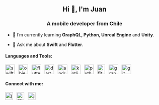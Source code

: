 <h2 align="center">Hi 👋, I'm Juan</h2>
<h3 align="center">A mobile developer from Chile</h3>

- 🌱 I’m currently learning **GraphQL, Python, Unreal Engine** and **Unity**.

- 💬 Ask me about **Swift** and **Flutter**.

<h4 align="left">Languages and Tools:</h4>
<p align="left">
  <a href="https://developer.apple.com/swift/" target="_blank" rel="noreferrer"><img src="https://www.vectorlogo.zone/logos/swift/swift-icon.svg" alt="swift" width="30" height="30"/></a> &nbsp;
  <img src="https://www.vectorlogo.zone/logos/apple_objectivec/apple_objectivec-icon.svg" alt="objectivec" width="30" height="30"/> &nbsp;
  <a href="https://flutter.dev" target="_blank" rel="noreferrer"><img src="https://www.vectorlogo.zone/logos/flutterio/flutterio-icon.svg" alt="flutter" width="30" height="30"/></a> &nbsp;
  <a href="https://dart.dev" target="_blank" rel="noreferrer"><img src="https://www.vectorlogo.zone/logos/dartlang/dartlang-icon.svg" alt="dart" width="30" height="30"/></a> &nbsp;
  <a href="https://developer.android.com" target="_blank" rel="noreferrer"><img src="https://www.vectorlogo.zone/logos/android/android-icon.svg" alt="android" width="30" height="30"/></a> &nbsp;
  <a href="https://kotlinlang.org" target="_blank" rel="noreferrer"><img src="https://www.vectorlogo.zone/logos/kotlinlang/kotlinlang-icon.svg" alt="kotlin" width="30" height="30"/></a> &nbsp;
  <a href="https://www.python.org" target="_blank" rel="noreferrer"><img src="https://www.vectorlogo.zone/logos/python/python-icon.svg" alt="python" width="30" height="30"/></a> &nbsp;
  <a href="https://firebase.google.com/" target="_blank" rel="noreferrer"><img src="https://brandlogos.net/wp-content/uploads/2025/03/firebase_icon-logo_brandlogos.net_tcvck.png" alt="firebase" width="24" height="30"/></a> &nbsp;
  <a href="https://graphql.org" target="_blank" rel="noreferrer"><img src="https://www.vectorlogo.zone/logos/graphql/graphql-icon.svg" alt="graphql" width="30" height="30"/></a> &nbsp;
  <a href="https://git-scm.com/" target="_blank" rel="noreferrer"><img src="https://www.vectorlogo.zone/logos/git-scm/git-scm-icon.svg" alt="git" width="30" height="30"/></a> 
</p>

<h4 align="left">Connect with me:</h4>
<p align="left">
  <a href="https://linkedin.com/in/juan-vergara-gutierrez-5890b29a" target="blank"><img align="center" src="https://raw.githubusercontent.com/rahuldkjain/github-profile-readme-generator/master/src/images/icons/Social/linked-in-alt.svg" alt="juan-vergara-gutierrez-5890b29a" height="24" width="24" /></a> &nbsp;
  <a href="https://stackoverflow.com/users/6132300" target="blank"><img align="center" src="https://raw.githubusercontent.com/rahuldkjain/github-profile-readme-generator/master/src/images/icons/Social/stack-overflow.svg" alt="6132300" height="24" width="24" /></a> &nbsp;
  <a href="https://www.hackerrank.com/juanvegu_" target="blank"><img align="center" src="https://raw.githubusercontent.com/rahuldkjain/github-profile-readme-generator/master/src/images/icons/Social/hackerrank.svg" alt="juanvegu" height="24" width="24" /></a>
</p>
